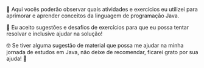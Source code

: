📘 Aqui vocês poderão observar quais atividades e exercícios eu utilizei para aprimorar e aprender conceitos da linguagem de programação Java.

📑 Eu aceito sugestões e desafios de exercícios para que eu possa tentar resolvar e inclusive ajudar na solução!

🤓 Se tiver alguma sugestão de material que possa me ajudar na minha jornada de estudos em Java, não deixe de recomendar, ficarei grato por sua ajuda! 🚀
